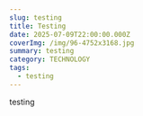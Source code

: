```yaml
---
slug: testing
title: Testing
date: 2025-07-09T22:00:00.000Z
coverImg: /img/96-4752x3168.jpg
summary: testing
category: TECHNOLOGY
tags:
  - testing
---
```


testing
